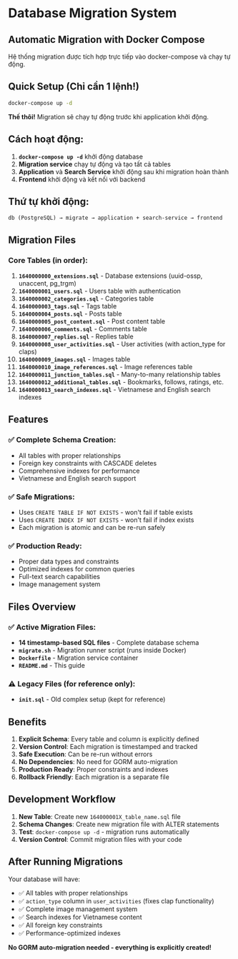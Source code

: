# Database Migration System

## Automatic Migration with Docker Compose

Hệ thống migration được tích hợp trực tiếp vào docker-compose và chạy tự động.

## Quick Setup (Chỉ cần 1 lệnh!)

```bash
docker-compose up -d
```

**Thế thôi!** Migration sẽ chạy tự động trước khi application khởi động.

## Cách hoạt động:

1. **`docker-compose up -d`** khởi động database
2. **Migration service** chạy tự động và tạo tất cả tables
3. **Application** và **Search Service** khởi động sau khi migration hoàn thành
4. **Frontend** khởi động và kết nối với backend

## Thứ tự khởi động:
```
db (PostgreSQL) → migrate → application + search-service → frontend
```

## Migration Files

### Core Tables (in order):
1. **`1640000000_extensions.sql`** - Database extensions (uuid-ossp, unaccent, pg_trgm)
2. **`1640000001_users.sql`** - Users table with authentication
3. **`1640000002_categories.sql`** - Categories table
4. **`1640000003_tags.sql`** - Tags table
5. **`1640000004_posts.sql`** - Posts table
6. **`1640000005_post_content.sql`** - Post content table
7. **`1640000006_comments.sql`** - Comments table
8. **`1640000007_replies.sql`** - Replies table
9. **`1640000008_user_activities.sql`** - User activities (with action_type for claps)
10. **`1640000009_images.sql`** - Images table
11. **`1640000010_image_references.sql`** - Image references table
12. **`1640000011_junction_tables.sql`** - Many-to-many relationship tables
13. **`1640000012_additional_tables.sql`** - Bookmarks, follows, ratings, etc.
14. **`1640000013_search_indexes.sql`** - Vietnamese and English search indexes

## Features

### ✅ **Complete Schema Creation:**
- All tables with proper relationships
- Foreign key constraints with CASCADE deletes
- Comprehensive indexes for performance
- Vietnamese and English search support

### ✅ **Safe Migrations:**
- Uses `CREATE TABLE IF NOT EXISTS` - won't fail if table exists
- Uses `CREATE INDEX IF NOT EXISTS` - won't fail if index exists
- Each migration is atomic and can be re-run safely

### ✅ **Production Ready:**
- Proper data types and constraints
- Optimized indexes for common queries
- Full-text search capabilities
- Image management system

## Files Overview

### ✅ Active Migration Files:
- **14 timestamp-based SQL files** - Complete database schema
- **`migrate.sh`** - Migration runner script (runs inside Docker)
- **`Dockerfile`** - Migration service container
- **`README.md`** - This guide

### ⚠️ Legacy Files (for reference only):
- **`init.sql`** - Old complex setup (kept for reference)

## Benefits

1. **Explicit Schema**: Every table and column is explicitly defined
2. **Version Control**: Each migration is timestamped and tracked
3. **Safe Execution**: Can be re-run without errors
4. **No Dependencies**: No need for GORM auto-migration
5. **Production Ready**: Proper constraints and indexes
6. **Rollback Friendly**: Each migration is a separate file

## Development Workflow

1. **New Table**: Create new `164000001X_table_name.sql` file
2. **Schema Changes**: Create new migration file with ALTER statements  
3. **Test**: `docker-compose up -d` - migration runs automatically
4. **Version Control**: Commit migration files with your code

## After Running Migrations

Your database will have:
- ✅ All tables with proper relationships
- ✅ `action_type` column in `user_activities` (fixes clap functionality)
- ✅ Complete image management system
- ✅ Search indexes for Vietnamese content
- ✅ All foreign key constraints
- ✅ Performance-optimized indexes

**No GORM auto-migration needed - everything is explicitly created!**
